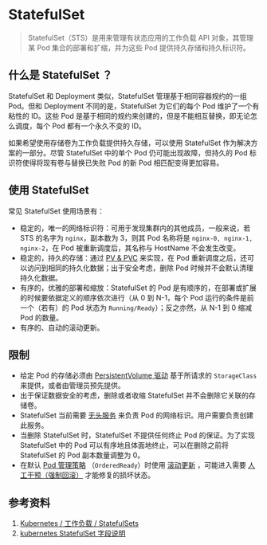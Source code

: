 # StatefulSet

> StatefulSet（STS）是用来管理有状态应用的工作负载 API 对象，其管理某 Pod 集合的部署和扩缩，并为这些 Pod 提供持久存储和持久标识符。

## 什么是 StatefulSet ？

StatefulSet 和 Deployment 类似，StatefulSet 管理基于相同容器规约的一组 Pod。但和 Deployment 不同的是，StatefulSet 为它们的每个 Pod 维护了一个有粘性的 ID。这些 Pod 是基于相同的规约来创建的，但是不能相互替换，即无论怎么调度，每个 Pod 都有一个永久不变的 ID。

如果希望使用存储卷为工作负载提供持久存储，可以使用 StatefulSet 作为解决方案的一部分。尽管 StatefulSet 中的单个 Pod 仍可能出现故障，但持久的 Pod 标识符使得将现有卷与替换已失败 Pod 的新 Pod 相匹配变得更加容易。

## 使用 StatefulSet

常见 StatefulSet 使用场景有：

- 稳定的，唯一的网络标识符：可用于发现集群内的其他成员，一般来说，若 STS 的名字为 `nginx`，副本数为 3，则其 Pod 名称将是 `nginx-0, nginx-1, nginx-2`，在 Pod 被重新调度后，其名称与 HostName 不会发生改变。
- 稳定的，持久的存储：通过 [PV & PVC](https://kubernetes.io/zh/docs/concepts/storage/persistent-volumes/) 来实现，在 Pod 重新调度之后，还可以访问到相同的持久化数据；出于安全考虑，删除 Pod 时候并不会默认清理持久化数据。
- 有序的，优雅的部署和缩放：StatefulSet 的 Pod 是有顺序的，在部署或扩展的时候要依据定义的顺序依次进行（从 0 到 N-1，每个 Pod 运行的条件是前一个（若有）的 Pod 状态为 `Running/Ready`）；反之亦然，从 N-1 到 0 缩减 Pod 的数量。
- 有序的、自动的滚动更新。

## 限制

- 给定 Pod 的存储必须由 [PersistentVolume 驱动](https://github.com/kubernetes/examples/blob/master/staging/persistent-volume-provisioning/README.md) 基于所请求的 `StorageClass` 来提供，或者由管理员预先提供。
- 出于保证数据安全的考虑，删除或者收缩 StatefulSet 并不会删除它关联的存储卷。
- StatefulSet 当前需要 [无头服务](https://kubernetes.io/zh/docs/concepts/services-networking/service/#headless-services) 来负责 Pod 的网络标识。用户需要负责创建此服务。
- 当删除 StatefulSet 时，StatefulSet 不提供任何终止 Pod 的保证。为了实现 StatefulSet 中的 Pod 可以有序地且体面地终止，可以在删除之前将 StatefulSet 的 Pod 副本数量调整为 0。
- 在默认 [Pod 管理策略](https://kubernetes.io/zh/docs/concepts/workloads/controllers/statefulset/#pod-management-policies) （`OrderedReady`）时使用 [滚动更新](https://kubernetes.io/zh/docs/concepts/workloads/controllers/statefulset/#rolling-updates) ，可能进入需要 [人工干预（强制回滚）](https://kubernetes.io/zh/docs/concepts/workloads/controllers/statefulset/#forced-rollback) 才能修复的损坏状态。

## 参考资料

1. [Kubernetes / 工作负载 / StatefulSets](https://kubernetes.io/zh/docs/concepts/workloads/controllers/statefulset/)
2. [kubernetes StatefulSet 字段说明](https://kubernetes.io/docs/reference/generated/kubernetes-api/v1.21/#statefulset-v1-apps)
